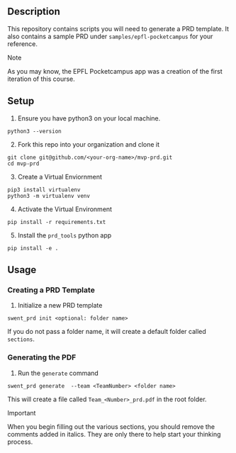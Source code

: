 ## Description

This repository contains scripts you will need to generate a PRD template.
It also contains a sample PRD under `samples/epfl-pocketcampus` for your reference.

>[!NOTE]
>As you may know, the EPFL Pocketcampus app was a creation of the first iteration
>of this course. 

## Setup

1. Ensure you have python3 on your local machine. 
```
python3 --version
```

2. Fork this repo into your organization and clone it 
```
git clone git@github.com/<your-org-name>/mvp-prd.git
cd mvp-prd
```

3. Create a Virtual Enviornment
```
pip3 install virtualenv
python3 -m virtualenv venv
```

4. Activate the Virtual Environment
```
pip install -r requirements.txt
```

5. Install the `prd_tools` python app
```
pip install -e .
```

## Usage

### Creating a PRD Template

1. Initialize a new PRD template
```
swent_prd init <optional: folder name>
```
If you do not pass a folder name, it will create a default folder called
`sections`. 

### Generating the PDF

1. Run the `generate` command
```
swent_prd generate  --team <TeamNumber> <folder name>
```

This will create a file called `Team_<Number>_prd.pdf` in the root folder.

>[!IMPORTANT]
> When you begin filling out the various sections, you should remove the
> comments added in italics. They are only there to help start your thinking
> process.
